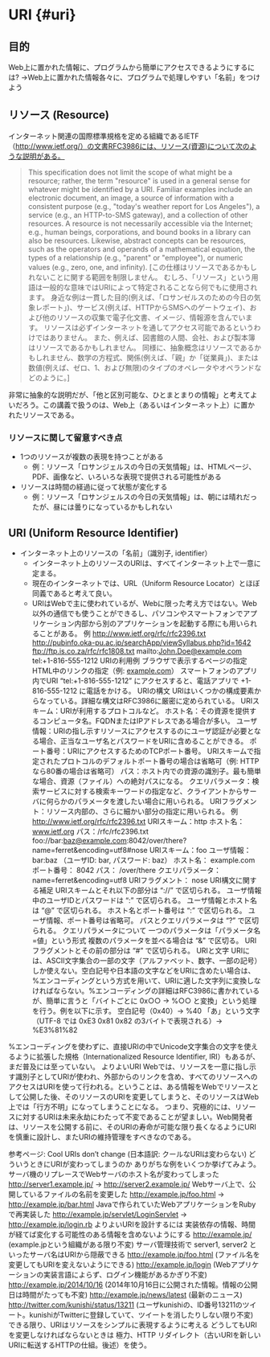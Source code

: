 # URI {#uri}

## 目的
Web上に置かれた情報に、プログラムから簡単にアクセスできるようにするには?
→Web上に置かれた情報各々に、プログラムで処理しやすい「名前」をつけよう

## リソース (Resource)
インターネット関連の国際標準規格を定める組織であるIETF（http://www.ietf.org/）の文書RFC3986には、リソース(資源)について次のような説明がある。

> This specification does not limit the scope of what might be a resource; rather, the term "resource" is used in a general sense for whatever might be identified by a URI.  Familiar examples include an electronic document, an image, a source of information with a consistent purpose (e.g., "today's weather report for Los Angeles"), a service (e.g., an HTTP-to-SMS gateway), and a collection of other resources.  A resource is not necessarily accessible via the Internet; e.g., human beings, corporations, and bound books in a library can also be resources.  Likewise, abstract concepts can be resources, such as the operators and operands of a mathematical equation, the types of a relationship (e.g., "parent" or "employee"), or numeric values (e.g., zero, one, and infinity).
> [この仕様はリソースであるかもしれないことに関する範囲を制限しません。 むしろ、「リソース」という用語は一般的な意味ではURIによって特定されることなら何でもに使用されます。 身近な例は一貫した目的(例えば、「ロサンゼルスのための今日の気象レポート」)、サービス(例えば、HTTPからSMSへのゲートウェイ)、および他のリソースの収集で電子化文書、イメージ、情報源を含んでいます。 リソースは必ずインターネットを通してアクセス可能であるというわけではありません。 また、例えば、図書館の人間、会社、および製本簿はリソースであるかもしれません。 同様に、抽象概念はリソースであるかもしれません、数学の方程式、関係(例えば、「親」か「従業員」)、または数値(例えば、ゼロ、1、および無限)のタイプのオペレータやオペランドなどのように。]

非常に抽象的な説明だが、「他と区別可能な、ひとまとまりの情報」と考えてよいだろう。この講義で扱うのは、Web上（あるいはインターネット上）に置かれたリソースである。

### リソースに関して留意すべき点
* 1つのリソースが複数の表現を持つことがある
  * 例：リソース「ロサンジェルスの今日の天気情報」は、HTMLページ、PDF、画像など、いろいろな表現で提供される可能性がある
* リソースは時間の経過に従って状態が変化する
  * 例：リソース「ロサンジェルスの今日の天気情報」は、朝には晴れだったが、昼には曇りになっているかもしれない

## URI (Uniform Resource Identifier)
* インターネット上のリソースの「名前」（識別子, identifier）
  * インターネット上のリソースのURIは、すべてインターネット上で一意に定まる。
  * 現在のインターネットでは、URL（Uniform Resource Locator）とほぼ同義であると考えて良い。
  * URIはWebで主に使われているが、Webに限った考え方ではない。Web以外の通信でも使うことができるし、パソコンやスマートフォンでアプリケーション内部から別のアプリケーションを起動する際にも用いられることがある。
例
http://www.ietf.org/rfc/rfc2396.txt
http://pubinfo.oka-pu.ac.jp/searchApp/viewSyllabus.php?id=1642
ftp://ftp.is.co.za/rfc/rfc1808.txt
mailto:John.Doe@example.com
tel:+1-816-555-1212
URIの利用例
ブラウザで表示するページの指定
HTML中のリンクの指定（例: <a href=”http://www.example.com/”>example.com</a>）
スマートフォンのアプリ内でURI “tel:+1-816-555-1212” にアクセスすると、電話アプリで +1-816-555-1212 に電話をかける。
URIの構文
URIはいくつかの構成要素からなっている。詳細な構文はRFC3986に厳密に定められている。
URIスキーム：URIが利用するプロトコルなど。
ホスト名：その資源を提供するコンピュータ名。FQDNまたはIPアドレスである場合が多い。
ユーザ情報：URIの指し示すリソースにアクセスするのにユーザ認証が必要となる場合、正当なユーザ名とパスワードをURIに含めることができる。
ポート番号：URIにアクセスするためのTCPポート番号。
URIスキームで指定されたプロトコルのデフォルトポート番号の場合は省略可（例: HTTPなら80番の場合は省略可）
パス：ホスト内での資源の識別子。最も簡単な場合、資源（ファイル）への絶対パスになる。
クエリパラメータ：検索サービスに対する検索キーワードの指定など、クライアントからサーバに何らかのパラメータを渡したい場合に用いられる。
URIフラグメント：リソース内部の、さらに細かい部分の指定に用いられる。
例
http://www.ietf.org/rfc/rfc2396.txt
URIスキーム：http
ホスト名：www.ietf.org
パス：/rfc/rfc2396.txt
foo://bar:baz@example.com:8042/over/there?name=ferret&encoding=utf8#nose
URIスキーム：foo
ユーザ情報：bar:baz （ユーザID: bar, パスワード: baz）
ホスト名： example.com
ポート番号： 8042
パス： /over/there
クエリパラメータ： name=ferret&encoding=utf8
URIフラグメント： nose
URI構文に関する補足
URIスキームとそれ以下の部分は “://” で区切られる。
ユーザ情報中のユーザIDとパスワードは “:” で区切られる。
ユーザ情報とホスト名は “@” で区切られる。
ホスト名とポート番号は “:” で区切られる。
ユーザ情報、ポート番号は省略可。
パスとクエリパラメータは “?” で区切られる。
クエリパラメータについて
一つのパラメータは「パラメータ名=値」という形式
複数のパラメータを並べる場合は “&” で区切る。
URIフラグメントとその前の部分は “#” で区切られる。
URIと文字
URIには、ASCII文字集合の一部の文字（アルファベット、数字、一部の記号）しか使えない。空白記号や日本語の文字などをURIに含めたい場合は、%エンコーディングという方式を用いて、URIに適した文字列に変換しなければならない。%エンコーディングの詳細はRFC3986に書かれているが、簡単に言うと「バイトごとに 0x○○ → %○○ と変換」という処理を行う。例を以下に示す。
空白記号（0x40）→ %40
「あ」という文字（UTF-8 では 0xE3 0x81 0x82 の3バイトで表現される）→ %E3%81%82

%エンコーディングを使わずに、直接URIの中でUnicode文字集合の文字を使えるように拡張した規格（Internationalized Resource Identifier, IRI）もあるが、まだ普及には至っていない。
よりよいURI
Webでは、リソースを一意に指し示す識別子としてURIが使われ、外部からのリンクを含め、すべてのリソースへのアクセスはURIを使って行われる。ということは、ある情報をWebでリソースとして公開した後、そのリソースのURIを変更してしまうと、そのリソースはWeb上では「行方不明」になってしまうことになる。
つまり、究極的には、リソースに対するURIは未来永劫にわたって不変であることが望ましい。Web開発者は、リソースを公開する前に、そのURIの寿命が可能な限り長くなるようにURIを慎重に設計し、またURIの維持管理をすべきなのである。

参考ページ: Cool URIs don’t change (日本語訳: クールなURIは変わらない)
どういうときにURIが変わってしまうのか
ありがちな例をいくつか挙げてみよう。
サーバ機のリプレースでWebサーバのホスト名が変わってしまった
http://server1.example.jp/ → http://server2.example.jp/
Webサーバ上で、公開しているファイルの名前を変更した
http://example.jp/foo.html → http://example.jp/bar.html
Javaで作られていたWebアプリケーションをRubyで再実装した
http://example.jp/servlet/LoginServlet → http://example.jp/login.rb
よりよいURIを設計するには
実装依存の情報、時間が経てば変化する可能性のある情報を含めないようにする
http://example.jp/  (example.jpという組織がある限り不変)
サーバ管理技術で server1, server2 といったサーバ名はURIから隠蔽できる
http://example.jp/foo.html (ファイル名を変更してもURIを変えないようにできる)
http://example.jp/login (Webアプリケーションの実装言語によらず、ログイン機能があるかぎり不変)
http://example.jp/2014/10/16 (2014年10月16日に公開された情報。情報の公開日は時間がたっても不変)
http://example.jp/news/latest (最新のニュース)
http://twitter.com/kunishi/status/13211 (ユーザkunishiの、ID番号13211のツイート。kunishiがTwitterに登録していて、ツイートを消したりしない限り不変)
できる限り、URIはリソースをシンプルに表現するように考える
どうしてもURIを変更しなければならないときは
極力、HTTP リダイレクト（古いURIを新しいURIに転送するHTTPの仕組。後述）を使う。